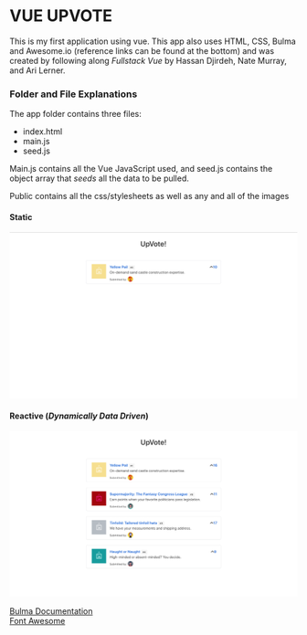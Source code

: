 # VUE UPVOTE
This is my first application using vue. This app also uses HTML, CSS, Bulma and Awesome.io (reference links can be found at the bottom) and was created by following along <em> Fullstack Vue </em> by Hassan Djirdeh, Nate Murray, and Ari Lerner.

### Folder and File Explanations
The app folder contains three files: 
- index.html
- main.js
- seed.js

Main.js contains all the Vue JavaScript used, and seed.js contains the object array that *seeds* all the data to be pulled.

Public contains all the css/stylesheets as well as any and all of the images

#### Static
<img src="static.jpg" alt="initial commit" />

#### Reactive (*Dynamically Data Driven*)
<img src="reactive.jpg" alt="initial commit" />




<a href="http://bulma.io/documentation" >Bulma Documentation</a> <br />
<a href="http://fontawesome.io/" >Font Awesome</a>
